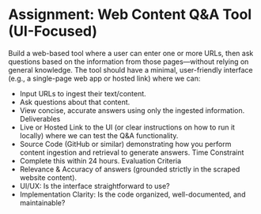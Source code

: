# Assignment: Web Content Q&A Tool (UI-Focused)
Build a web-based tool where a user can enter one or more URLs, then ask questions based on the information from those pages—without relying on general knowledge. The tool should have a minimal, user-friendly interface (e.g., a single-page web app or hosted link) where we can:
* Input URLs to ingest their text/content.
* Ask questions about that content.
* View concise, accurate answers using only the ingested information.
Deliverables
* Live or Hosted Link to the UI (or clear instructions on how to run it locally) where we can test the Q&A functionality.
* Source Code (GitHub or similar) demonstrating how you perform content ingestion and retrieval to generate answers.
Time Constraint
* Complete this within 24 hours.
Evaluation Criteria
* Relevance & Accuracy of answers (grounded strictly in the scraped website content).
* UI/UX: Is the interface straightforward to use?
* Implementation Clarity: Is the code organized, well-documented, and maintainable?